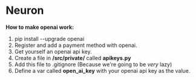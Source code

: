 # Neuron

**How to make openai work:**
1. pip install --upgrade openai
2. Register and add a payment method with openai.
3. Get yourself an openai api key.
4. Create a file in **/src/private/** called **apikeys.py**
5. Add this file to .gitignore (Because we're going to be *very* lazy)
6. Define a var called **open_ai_key** with your openai api key as the value.